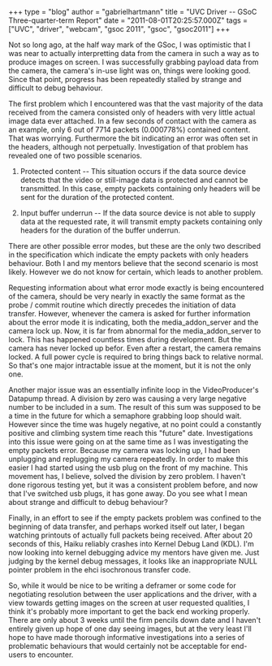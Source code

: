 +++
type = "blog"
author = "gabrielhartmann"
title = "UVC Driver -- GSoC Three-quarter-term Report"
date = "2011-08-01T20:25:57.000Z"
tags = ["UVC", "driver", "webcam", "gsoc 2011", "gsoc", "gsoc2011"]
+++

Not so long ago, at the half way mark of the GSoc, I was optimistic that I was near to actually interpretting data from the camera in such a way as to produce images on screen.  I was successfully grabbing payload data from the camera, the camera's in-use light was on, things were looking good.  Since that point, progress has been repeatedly stalled by strange and difficult to debug behaviour.

The first problem which I encountered was that the vast majority of the data received from the camera consisted only of headers with very little actual image data ever attached.  In a few seconds of contact with the camera as an example, only 6 out of 7714 packets (0.000778%) contained content.  That was worrying.  Furthermore the bit indicating an error was often set in the headers, although not perpetually.  Investigation of that problem has revealed one of two possible scenarios.

1)  Protected content -- This situation occurs if the data source device detects that the video or still-image data is protected and cannot be transmitted.  In this case, empty packets containing only headers will be sent for the duration of the protected content.

2) Input buffer underrun -- If the data source device is not able to supply data at the requested rate, it will transmit empty packets containing only headers for the duration of the buffer underrun.

There are other possible error modes, but these are the only two described in the specification which indicate the empty packets with only headers behaviour.  Both I and my mentors believe that the second scenario is most likely.  However we do not know for certain, which leads to another problem.

Requesting information about what error mode exactly is being encountered of the camera, should be very nearly in exactly the same format as the probe / commit routine which directly precedes the initiation of data transfer.  However, whenever the camera is asked for further information about the error mode it is indicating, both the media_addon_server and the camera lock up.  Now, it is far from abnormal for the media_addon_server to lock.  This has happened countless times during development.  But the camera has never locked up befor.  Even after a restart, the camera remains locked.  A full power cycle is required to bring things back to relative normal.  So that's one major intractable issue at the moment, but it is not the only one.

Another major issue was an essentially infinite loop in the VideoProducer's Datapump thread.  A division by zero was causing a very large negative number to be included in a sum.  The result of this sum was supposed to be a time in the future for which a semaphore grabbing loop should wait.  However since the time was hugely negative, at no point could a constantly positive and climbing system time reach this "future" date.  Investigations into this issue were going on at the same time as I was investigating the empty packets error.  Because my camera was locking up, I had been unplugging and replugging my camera repeatedly.  In order to make this easier I had started using the usb plug on the front of my machine.  This movement has, I believe, solved the division by zero problem.  I haven't done rigorous testing yet, but it was a consistent problem before, and now that I've switched usb plugs, it has gone away.  Do you see what I mean about strange and difficult to debug behaviour?

Finally, in an effort to see if the empty packets problem was confined to the beginning of data transfer, and perhaps worked itself out later, I began watching printouts of actually full packets being received.  After about 20 seconds of this, Haiku reliably crashes into Kernel Debug Land (KDL).  I'm now looking into kernel debugging advice my mentors have given me.  Just judging by the kernel debug messages, it looks like an inappropriate NULL pointer problem in the ehci isochronous transfer code.

So, while it would be nice to be writing a deframer or some code for negotiating resolution between the user applications and the driver, with a view towards getting images on the screen at user requested qualities, I think it's probably more important to get the back end working properly.  There are only about 3 weeks until the firm pencils down date and I haven't entirely given up hope of one day seeing images, but at the very least I'll hope to have made thorough informative investigations into a series of problematic behaviours that would certainly not be acceptable for end-users to encounter.
